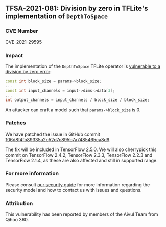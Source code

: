 ## TFSA-2021-081: Division by zero in TFLite's implementation of `DepthToSpace`

### CVE Number
CVE-2021-29595

### Impact
The implementation of the `DepthToSpace` TFLite operator is [vulnerable to a
division by zero
error](https://github.com/tensorflow/tensorflow/blob/0d45ea1ca641b21b73bcf9c00e0179cda284e7e7/tensorflow/lite/kernels/depth_to_space.cc#L63-L69):

```cc
const int block_size = params->block_size;
...
const int input_channels = input->dims->data[3];
...
int output_channels = input_channels / block_size / block_size;
```

An attacker can craft a model such that `params->block_size` is 0.

### Patches
We have patched the issue in GitHub commit
[106d8f4fb89335a2c52d7c895b7a7485465ca8d9](https://github.com/tensorflow/tensorflow/commit/106d8f4fb89335a2c52d7c895b7a7485465ca8d9).

The fix will be included in TensorFlow 2.5.0. We will also cherrypick this
commit on TensorFlow 2.4.2, TensorFlow 2.3.3, TensorFlow 2.2.3 and TensorFlow
2.1.4, as these are also affected and still in supported range.

### For more information
Please consult [our security
guide](https://github.com/tensorflow/tensorflow/blob/master/SECURITY.md) for
more information regarding the security model and how to contact us with issues
and questions.

### Attribution
This vulnerability has been reported by members of the Aivul Team from Qihoo
360.
